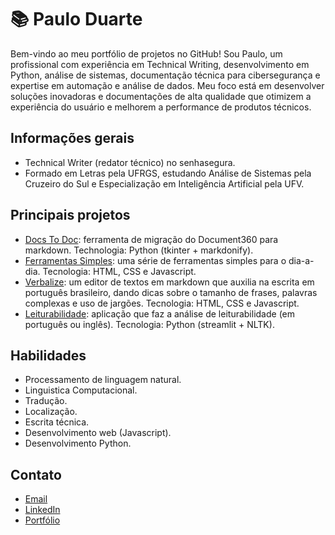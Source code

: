 # 📚 Paulo Duarte

Bem-vindo ao meu portfólio de projetos no GitHub! Sou Paulo, um profissional com experiência em Technical Writing, desenvolvimento em Python, análise de sistemas, documentação técnica para cibersegurança e expertise em automação e análise de dados. Meu foco está em desenvolver soluções inovadoras e documentações de alta qualidade que otimizem a experiência do usuário e melhorem a performance de produtos técnicos.

## Informações gerais
- Technical Writer (redator técnico) no senhasegura.
- Formado em Letras pela UFRGS, estudando Análise de Sistemas pela Cruzeiro do Sul e Especialização em Inteligência Artificial pela UFV.
        
## Principais projetos
- [Docs To Doc](https://github.com/mtgr18977/Docs-to-Doc): ferramenta de migração do Document360 para markdown. Technologia: Python (tkinter + markdonify).
- [Ferramentas Simples](https://github.com/mtgr18977/FerramentasSimplesWeb): uma série de ferramentas simples para o dia-a-dia. Tecnologia: HTML, CSS e Javascript.
- [Verbalize](https://github.com/mtgr18977/Verbalize): um editor de textos em markdown que auxilia na escrita em português brasileiro, dando dicas sobre o tamanho de frases, palavras complexas e uso de jargões. Tecnologia: HTML, CSS e Javascript.
- [Leiturabilidade](https://github.com/mtgr18977/leiturabilidade): aplicação que faz a análise de leiturabilidade (em português ou inglês). Tecnologia: Python (streamlit + NLTK).

## Habilidades
- Processamento de linguagem natural.
- Linguistica Computacional.
- Tradução.
- Localização.
- Escrita técnica.
- Desenvolvimento web (Javascript).
- Desenvolvimento Python.

## Contato
- [Email](mailto:guilhermepilotti@gmail.com)
- [LinkedIn](https://www.linkedin.com/in/paulogpd/)
- [Portfólio](https://paulogpd.com.br/)
